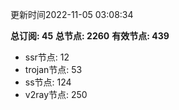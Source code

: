 更新时间2022-11-05 03:08:34

**总订阅: 45**
**总节点: 2260**
**有效节点: 439**
- ssr节点: 12
- trojan节点: 53
- ss节点: 124
- v2ray节点: 250
